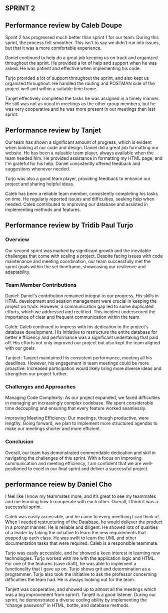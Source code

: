 ## SPRINT 2


## Performance review by Caleb Doupe
Sprint 2 has progressed much better than sprint 1 for our team. During this sprint, the process felt smoother. This isn't
to say we didn't run into issues, but that it was a more comfortable experience.

Daniel continued to help do a great job keeping us on track and organized throughout the sprint. He provided a lot of help
and support when he was asked. He was patient and effective when implementing his code.

Turjo provided a lot of support throughout the sprint, and also kept us organized throughout. He handled the routing and POSTMAN
side of the project well and within a suitable time frame. 

Tanjet effectively completed the tasks he was assigned in a timely manner. He still was not as vocal in meetings as the other
group members, but he was very cooperative and he was more present in our meetings than last sprint.


## Performance review by Tanjet
Our team has shown a significant amount of progress, which is evident when looking at our code and design. 
Daniel did a great job formatting our website. He has been a valuable team player, always available when the team needed him.
He provided assistance in formatting my HTML page, and I'm grateful for his help. Daniel consistently offered feedback and suggestions whenever needed.

Turjo was also a good team player, providing feedback to enhance our project and sharing helpful ideas.

Caleb has been a reliable team member, consistently completing his tasks on time. He regularly reported issues and difficulties, seeking help when needed. Caleb contributed to improving our database and assisted in implementing methods and features.


## Performance review by Tridib Paul Turjo
### Overview

Our second sprint was marked by significant growth and the inevitable challenges that come with scaling a project. Despite facing issues with code maintenance and meeting 
coordination, our team successfully met the sprint goals within the set timeframe, showcasing our resilience and adaptability.

### Team Member Contributions
Daniel: Daniel's contribution remained integral to our progress. His skills in HTML development and session management
were crucial in keeping the project on track. However, a communication gap led to some duplicated efforts, which we addressed and rectified. 
This incident underscored the importance of clear and frequent communication within the team.

Caleb: Caleb continued to impress with his dedication to the project's database development. His initiative to restructure the entire database for better e
fficiency and performance was a significant undertaking that paid off. His efforts not only improved our project but also kept the team aligned with our goals.

Tanjeet: Tanjeet maintained his consistent performance, meeting all his deadlines. However, his engagement in team meetings could be more proactive. 
Increased participation would likely bring more diverse ideas and strengthen our project further.

### Challenges and Approaches
Managing Code Complexity: As our project expanded, we faced difficulties in managing an increasingly complex codebase. We spent considerable time decoupling and 
ensuring that every feature worked seamlessly.

Improving Meeting Efficiency: Our meetings, though productive, were lengthy. Going forward, we plan to implement more structured agendas to make our meetings shorter and more efficient.

### Conclusion
Overall, our team has demonstrated commendable dedication and skill in navigating the challenges of this sprint. With a focus on improving communication and meeting efficiency, 
I am confident that we are well-positioned to excel in our final sprint and deliver a successful project.



## performance reiew by Daniel Cho
I feel like I know my teammates more, and it’s great to see my teammates and me learning how to cooperate with each other. Overall, I think it was a successful sprint.  

Caleb was easily accessible, and he came to every meething I can think of. When I needed restructuring of the Database, he would deliever the product in a prompt manner.  He is reliable and diligent. He showed lots of qualities of a leader by taking the initiative to learn the new requirements that popped up each class. He was swift to learn the UML and other documentation tasks that were required.  Caleb is a responsible teammate.   

Turjo was easily accessible, and he showed a keen interest in learning new technologies. Turjo worked with me with the application logic and HTML. For one of the features (save draft), he was able to implement a functionality that I gave up on. Turjo shows grit and determination as a programmer. Turjo also took the initiative to ask the professor concerning difficulties the team had. He is always looking out for the team.  

Tanjett was cooperative, and showed up to almost all the meetings which was a big improvement from sprint1. Tanjett is a good listener. During our sprint, he demonstrated a diverse coding ability by implementing the “change password” in HTML, bottle, and database methods.   

